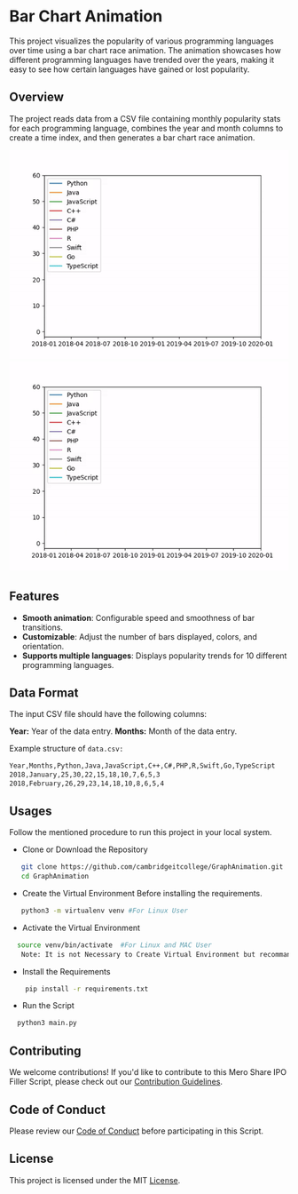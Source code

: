 # Bar Chart Animation

This project visualizes the popularity of various programming languages over time using a bar chart race animation. The animation showcases how different programming languages have trended over the years, making it easy to see how certain languages have gained or lost popularity.

## Overview

The project reads data from a CSV file containing monthly popularity stats for each programming language, combines the year and month columns to create a time index, and then generates a bar chart race animation.


![Sample Animation](linevideo.gif)
![Sample Animation](linevideo.gif)

## Features

- **Smooth animation**: Configurable speed and smoothness of bar transitions.
- **Customizable**: Adjust the number of bars displayed, colors, and orientation.
- **Supports multiple languages**: Displays popularity trends for 10 different programming languages.

## Data Format

The input CSV file should have the following columns:

**Year:** Year of the data entry.
**Months:** Month of the data entry.

Example structure of `data.csv:`
```csv
Year,Months,Python,Java,JavaScript,C++,C#,PHP,R,Swift,Go,TypeScript
2018,January,25,30,22,15,18,10,7,6,5,3
2018,February,26,29,23,14,18,10,8,6,5,4
```
## Usages

Follow the mentioned procedure to run this project in your local system.
 - Clone or Download the Repository
```bash
   git clone https://github.com/cambridgeitcollege/GraphAnimation.git
   cd GraphAnimation
```
 - Create the Virtual Environment Before installing the requirements. 
 ```Bash
    python3 -m virtualenv venv #For Linux User
 ```
  - Activate the Virtual Environment
  ```bash
    source venv/bin/activate  #For Linux and MAC User
     Note: It is not Necessary to Create Virtual Environment but recommanded.
  ``` 
 - Install the Requirements
```bash
    pip install -r requirements.txt
```
 - Run the Script
 ```bash
   python3 main.py    
 ```

## Contributing
We welcome contributions! If you'd like to contribute to this Mero Share IPO Filler Script, please check out our [Contribution Guidelines](Contribution.md).

## Code of Conduct
Please review our [Code of Conduct](CodeOfConduct.md) before participating in this Script.

## License
This project is licensed under the MIT [License](LICENSE).
